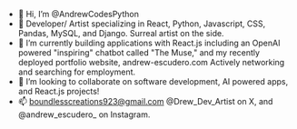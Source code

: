 - 👋 Hi, I’m @AndrewCodesPython
- 👀 Developer/ Artist specializing in React, Python, Javascript, CSS, Pandas, MySQL, and Django. Surreal artist on the side. 
- 🌱 I’m currently building applications with React.js including an OpenAI powered "inspiring" chatbot called "The Muse," and my recently deployed portfolio website, andrew-escudero.com Actively networking and searching for employment. 
- 💞️ I’m looking to collaborate on software development, AI powered apps, and React.js projects! 
- 📫 boundlesscreations923@gmail.com @Drew_Dev_Artist on X, and @andrew_escudero_ on Instagram.

<!---
AndrewCodesPython/AndrewCodesPython is a ✨ special ✨ repository because its `README.md` (this file) appears on your GitHub profile.
You can click the Preview link to take a look at your changes.
--->
